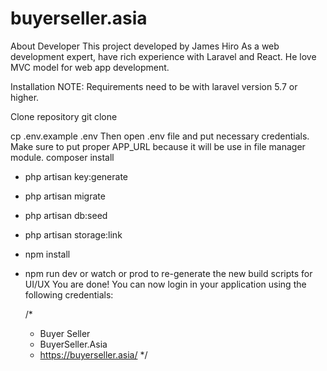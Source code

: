 # buyerseller.asia
About Developer
This project developed by James Hiro
As a web development expert, have rich experience with Laravel and React.
He love MVC model for web app development.

Installation
NOTE: Requirements need to be with laravel version 5.7 or higher.

Clone repository git clone

cp .env.example .env Then open .env file and put necessary credentials. Make sure to put proper APP_URL because it will be use in file manager module.
composer install
 * php artisan key:generate
 * php artisan migrate
 * php artisan db:seed
 * php artisan storage:link
 * npm install
 * npm run dev or watch or prod to re-generate the new build scripts for UI/UX
You are done! You can now login in your application using the following credentials:


	/*
	 *  Buyer Seller
	 *	BuyerSeller.Asia
	 *	https://buyerseller.asia/
	 */
